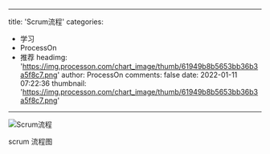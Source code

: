 
---
title: 'Scrum流程'
categories: 
 - 学习
 - ProcessOn
 - 推荐
headimg: 'https://img.processon.com/chart_image/thumb/61949b8b5653bb36b3a5f8c7.png'
author: ProcessOn
comments: false
date: 2022-01-11 07:22:36
thumbnail: 'https://img.processon.com/chart_image/thumb/61949b8b5653bb36b3a5f8c7.png'
---

<div>   
<img class="thumb" alt="Scrum流程" src="https://img.processon.com/chart_image/thumb/61949b8b5653bb36b3a5f8c7.png" referrerpolicy="no-referrer">
<p>scrum 流程图</p>  
</div>
            